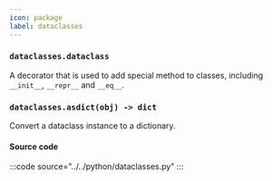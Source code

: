 ```yaml
---
icon: package
label: dataclasses
---
```


### `dataclasses.dataclass`

A decorator that is used to add special method to classes, including `__init__`, `__repr__` and `__eq__`.

### `dataclasses.asdict(obj) -> dict`

Convert a dataclass instance to a dictionary.

#### Source code

:::code source="../../python/dataclasses.py" :::